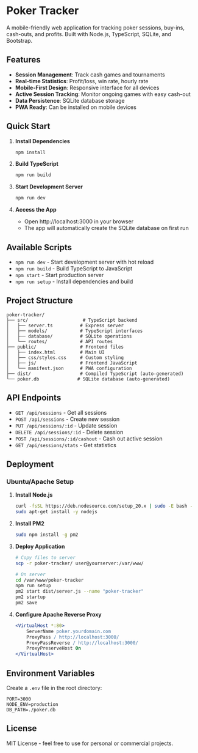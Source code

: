 # Poker Tracker

A mobile-friendly web application for tracking poker sessions, buy-ins, cash-outs, and profits. Built with Node.js, TypeScript, SQLite, and Bootstrap.

## Features

- **Session Management**: Track cash games and tournaments
- **Real-time Statistics**: Profit/loss, win rate, hourly rate
- **Mobile-First Design**: Responsive interface for all devices
- **Active Session Tracking**: Monitor ongoing games with easy cash-out
- **Data Persistence**: SQLite database storage
- **PWA Ready**: Can be installed on mobile devices

## Quick Start

1. **Install Dependencies**
   ```powershell
   npm install
   ```

2. **Build TypeScript**
   ```powershell
   npm run build
   ```

3. **Start Development Server**
   ```powershell
   npm run dev
   ```

4. **Access the App**
   - Open http://localhost:3000 in your browser
   - The app will automatically create the SQLite database on first run

## Available Scripts

- `npm run dev` - Start development server with hot reload
- `npm run build` - Build TypeScript to JavaScript
- `npm start` - Start production server
- `npm run setup` - Install dependencies and build

## Project Structure

```
poker-tracker/
├── src/                    # TypeScript backend
│   ├── server.ts          # Express server
│   ├── models/            # TypeScript interfaces
│   ├── database/          # SQLite operations
│   └── routes/            # API routes
├── public/                # Frontend files
│   ├── index.html         # Main UI
│   ├── css/styles.css     # Custom styling
│   ├── js/                # Frontend JavaScript
│   └── manifest.json      # PWA configuration
├── dist/                  # Compiled TypeScript (auto-generated)
└── poker.db              # SQLite database (auto-generated)
```

## API Endpoints

- `GET /api/sessions` - Get all sessions
- `POST /api/sessions` - Create new session
- `PUT /api/sessions/:id` - Update session
- `DELETE /api/sessions/:id` - Delete session
- `POST /api/sessions/:id/cashout` - Cash out active session
- `GET /api/sessions/stats` - Get statistics

## Deployment

### Ubuntu/Apache Setup

1. **Install Node.js**
   ```bash
   curl -fsSL https://deb.nodesource.com/setup_20.x | sudo -E bash -
   sudo apt-get install -y nodejs
   ```

2. **Install PM2**
   ```bash
   sudo npm install -g pm2
   ```

3. **Deploy Application**
   ```bash
   # Copy files to server
   scp -r poker-tracker/ user@yourserver:/var/www/
   
   # On server
   cd /var/www/poker-tracker
   npm run setup
   pm2 start dist/server.js --name "poker-tracker"
   pm2 startup
   pm2 save
   ```

4. **Configure Apache Reverse Proxy**
   ```apache
   <VirtualHost *:80>
       ServerName poker.yourdomain.com
       ProxyPass / http://localhost:3000/
       ProxyPassReverse / http://localhost:3000/
       ProxyPreserveHost On
   </VirtualHost>
   ```

## Environment Variables

Create a `.env` file in the root directory:

```env
PORT=3000
NODE_ENV=production
DB_PATH=./poker.db
```

## License

MIT License - feel free to use for personal or commercial projects.
